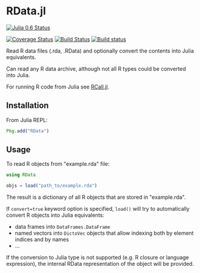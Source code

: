 # RData.jl

[![Julia 0.6 Status](http://pkg.julialang.org/badges/RData_0.6.svg)](http://pkg.julialang.org/?pkg=RData&ver=0.6)

[![Coverage Status](https://coveralls.io/repos/github/JuliaStats/RData.jl/badge.svg)](https://coveralls.io/github/JuliaStats/RData.jl)
[![Build Status](https://travis-ci.org/JuliaStats/RData.jl.svg?branch=master)](https://travis-ci.org/JuliaStats/RData.jl)
[![Build status](https://ci.appveyor.com/api/projects/status/github/JuliaStats/RData.jl?svg=true&branch=master)](https://ci.appveyor.com/project/alyst/rdata-jl/branch/master)

Read R data files (.rda, .RData) and optionally convert the contents into Julia equivalents.

Can read any R data archive, although not all R types could be converted into Julia.

For running R code from Julia see [RCall.jl](https://github.com/JuliaInterop/RCall.jl).

Installation
------------

From Julia REPL:
```julia
Pkg.add("RData")
```

Usage
-----

To read R objects from "example.rda" file:
```julia
using RData

objs = load("path_to/example.rda")
```

The result is a dictionary of all R objects that are stored in "example.rda".

If `convert=true` keyword option is specified, `load()` will try to automatically
convert R objects into Julia equivalents:
 * data frames into `DataFrames.DataFrame`
 * named vectors into `DictoVec` objects that allow indexing both by element indices and by names
 * ...

If the conversion to Julia type is not supported (e.g. R closure or language expression),
the internal RData representation of the object will be provided.
